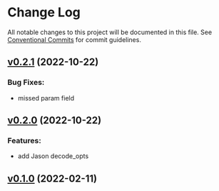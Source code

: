 # Change Log

All notable changes to this project will be documented in this file.
See [Conventional Commits](Https://conventionalcommits.org) for commit guidelines.

<!-- changelog -->

## [v0.2.1](https://github.com/koga1020/ex_connpass/compare/v0.2.0...v0.2.1) (2022-10-22)




### Bug Fixes:

* missed param field

## [v0.2.0](https://github.com/koga1020/ex_connpass/compare/v0.1.0...v0.2.0) (2022-10-22)




### Features:

* add Jason decode_opts

## [v0.1.0](https://github.com/koga1020/ex_connpass/compare/v0.1.0...v0.1.0) (2022-02-11)



